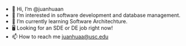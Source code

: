 - 👋 Hi, I’m @juanhuaan
- 👀 I’m interested in software development and database management.
- 🌱 I’m currently learning Software Architechture.
- 🖥️ Looking for an SDE or DE job right now!
- 📫 How to reach me juanhuaa@usc.edu

<!---
juanhuaan/juanhuaan is a ✨ special ✨ repository because its `README.md` (this file) appears on your GitHub profile.
You can click the Preview link to take a look at your changes.
--->
